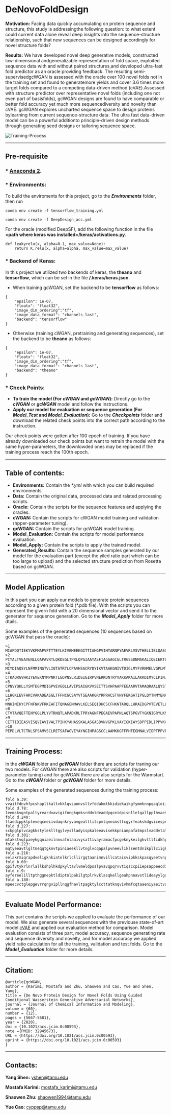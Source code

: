 # DeNovoFoldDesign

**Motivation:** Facing data quickly accumulating on protein sequence and structure, this study is addressingthe following question: to what extent could current data alone reveal deep insights into the sequence-structure relationship, such that new sequences can be designed accordingly for novel structure folds?

**Results:** We have developed novel deep generative models,  constructed low-dimensional andgeneralizable representation of fold space, exploited sequence data with and without paired structures,and developed ultra-fast fold predictor as an oracle providing feedback. The resulting semi-supervisedgcWGAN is assessed with the oracle over 100 novel folds not in the training set and found to generatemore yields and cover 3.6 times more target folds compared to a competing data-driven method (cVAE).Assessed with structure predictor over representative novel folds (including one not even part of basisfolds), gcWGAN designs are found to have comparable or better fold accuracy yet much more sequencediversity and novelty than cVAE. gcWGAN explores uncharted sequence space to design proteins bylearning from current sequence-structure data. The ultra fast data-driven model can be a powerful additionto principle-driven design methods through generating seed designs or tailoring sequence space.

![Training-Process](/gcWGAN/Training-Process.png)

***

## Pre-requisite 
### * [Anaconda 2](https://www.anaconda.com/distribution/).
### * Environments:
To build the enviroments for this project, go to the ***Environments*** folder, then run
```
conda env create -f tensorflow_training.yml
```
```
conda env create -f DeepDesign_acc.yml
```
For the oracle (modified DeepSF), add the following function in the file **\<path where keras was installed>/keras/activations.py**.
```
def leakyrelu(x, alpha=0.1, max_value=None):
    return K.relu(x, alpha=alpha, max_value=max_value)
```
### * Backend of Keras:
In this project we utilized two backends of keras, the **theano** and **tensorflow**, which can be set in the file **/.keras/keras.json**.
* When training gcWGAN, set the backend to be **tensorflow** as follows:
```
{
    "epsilon": 1e-07,
    "floatx": "float32",
    "image_dim_ordering":"tf",
    "image_data_format": "channels_last",
    "backend": "tensorflow"
}
```
* Otherwise (training cWGAN, pretraining and generating sequences), set the backend to be **theano** as follows:
```
{
    "epsilon": 1e-07,
    "floatx": "float32",
    "image_dim_ordering":"tf",
    "image_data_format": "channels_last",
    "backend": "theano"
}
```
### * Check Points:
* **To train the model (For *cWGAN* and *gcWGAN*):** Directly go to the ***cWGAN*** or ***gcWGAN*** model and follow the instructions. 
* **Apply our model for evaluation or sequence generation (For *Model_Test* and *Model_Evaluation*):** Go to the ***Checkpoints*** folder and download the related check points into the correct path according to the instruction. 

Our check points were gotten after 100 epoch of training. If you have already downloaded our check points but want to retrain the model with the same hyper-parameters, the downlowded ones may be replaced if the training process reach the 100th epoch.

***

## Table of contents:
* **Environments:** Contain the *\*.yml* with which you can build required environments.
* **Data:** Contain the original data, processed data and ralated processing scripts.
* **Oracle:** Contain the scripts for the sequence features and applying the oracles.
* **cWGAN:** Contain the scripts for cWGAN model training and validation (hpper-parameter tuning).
* **gcWGAN:** Contain the scripts for gcWGAN model training.
* **Model_Evaluation:** Contain the scripts for model performance evaluation.
* **Model_Apply:** Contain the scripts to apply the trained model.
* **Generated_Results:** Contain the sequence samples generated by our model for the evaluation part (except the yiled ratio part which can be too large to upload) and the selected structure prediction from Rosetta based on gcWGAN.

***

## Model Application

In this part you can apply our models to generate protein sequences according to a given protein fold (\*.pdb file). With the scripts you can represent the givern fold with a 20 dimensional vector and send it to the generator for sequence generation. Go to the ***Model_Apply*** folder for more dtails.

Some examples of the generated sequences (10 sequences based on gcWGAN that pass the oracle):
```
>1
MIAPDQTIEKYVKFMAPVFTTTEYLKIVEMEEKGITTIAHGPVIHTARNPYAEVRLVSVTHELLIELQASGFLNISKTICLFETGIDENKEVLIDKDDYKEEPLLVDLFLEMEGPMDGQEIMTKLVRVPVMGQSLKPYAVKKAGVIKSAKHVG
>2
PCYALTVEAVENLLQAPAVRTLQKDEGLTPRLQPGIAAYASFIAGGAGCGLTRGSSDNMAKALIQEIEKTLRAVELTPATVQILVNNNEVKLPEKEKPNAIAKGILTVNLISKMDEFTKLVLVGENYTAILIDHIAKHKVGPV
>3
MCYDIAQSYLNFMMINGTVLIQTATRTLCPAVHSACRYDYIKVTAAKGNIVTDIGLMYFVRNMELVGPLMTATVAISKSIYTVQKATKETVNEMRTLQVAGTRTMFCRIYHVDMTKMMMQTGISIVGEKKPTRHDAEITYDQLAGHLVPLAHLKKL
>4
CTKAQRGVHKIYEVEKNYMPNRTLGDPNSLRIDSIGIRPVNERKDNTRYVAKKAKAILAKKDIMYCLPINIDVVKVTSTLDNYLDGDPYSKRPRFDDNLIKAVIPTDVALKPSPRYDVQAGRETPPAYTAVVQRFFSVKLNRL
>5
CPNVYQKLLYSMTEGPMDIGPVEVGQLLAVIPSAIGKVVSEITTSVHPAAPFEEAARVTAMAQRAALQYSTQTYLVGKESIALMYGKYRALHQDLARMVLADGQTADVQEVVPIIADIQRMHPAGQVAPRLIESGVVTASVLMTAA
>6
LLHGKLEVFHKCVAKADEASGLTFFHCGCSAYVTSEAAKGRYRPRACSTVHYFEKGATIPGLQYTNMYENAMVCTSKIRIYLEAMNMAPNVPLHRAAKYDNVSAALTANNNKVALIAEYYVTALLEGEVTQHLEEYKKNPPPELYEEIC
>7
MNKINIKYCPFNFNKVFRKEAFITQMAGENMAVLKELSEQIDHCSCFHKNTARQLLHRAEDGPVTEVETLLELRAAMICCFRRRAPRLVLGSSMSTTVITKCIAICTGQPYPGNGPPTTLGQPACSGVEVINNQAAIVIQTVEQRFILMTPGK
>8
CTVTAVQEFTENYGGLPLYVTRNQTLAPADKRLTPRYAGNFPEGAEVPAPNLAQTSPGVTYGKNIGRYLKNGLPDVAICTSPNLNLSGAYPDIVKYNYQQPEVFIRQYHPGNEMDVVKALEQFSSELLPGKTMSIVVNSYNNLADK
>9
CETTIDIEASVISQVIAVIVALTPIHKYAHASSKALASGASDVNVGPKLVAYIGKIAYSDPPIDLIPPVKVVVALLAPELAGVTAADYISYNEGKPATGESAGNAAFADGTTTIAPQRTIYEGEHKARINIITIADGAPLGSHEIP
>10
PEPDLVLTCTNLSFSAMVSCLRETSAFAGVEYAYNGIHPAGSCCLAAMKKGFFPHTEGMNALVIEPTPPVPCAPTKDLVQNKIQKAKLLPPAATTADEYSETLGQEDFLKLLTNPKITEKKKSPTTLILVTVNSELMISPVYFTGPLMKELLYHCNGEN
```
***

## Training Process:

In the ***cWGAN*** folder and ***gcWGAN*** folder there are scripts for traning our two models. For cWGAN there are also scripts for validation (hyper-parameter tuning) and for gcWGAN there are also scripts for the Warmstart. Go to the ***cWGAN*** folder or ***gcWGAN*** folder for more details.

Some examples of the generated sequences during the training process:
```
fold a.39: vvaitfdnvhfpcshapltkaltvkklqvsannvsllvfddakmtkkidiekaikgfymmknnpqaqleiierftpttrgkpvikpiasftltspeilgkegykk!!!!!!!!!!!!!!!!!!!itkmlidavks!!!!!!!!!!!!!!!!!!!!!!!!!
fold d.78: leemskvgntpaltyreardvavigifnngkqmksrddvtdeaddyqceidpisnllelgallpplhvaetkmllyykneakmhlfegag!!!!!!!!!!!!!!!!!!!!!!!!!!!!!!!!!!!!!!!!!!!!!!!!!!!!!!!!!!!!!!!!!!!!!!
fold d.240: tlaedippklpleveqcneiivdaqnkryvavgealllitcpmlqnnsmsttcgyrfeakskdgvicespeeglqndtthyachkraaavqiptekkttvyrlhacttklegcaeadnrvladvgldgivqravcdivttfsaevnp!!!!!!!!!!!!!
fold d.227: sckpglplvcagkkstyleklltgylvyslladyispkaleeavisekkpniampafatmpslvaddvtaliakkglqnaakcpndhmeiyeaeedpaiigqgynkhqgvgcnivvmagaipdeqkvenlrsliei!!!!!!!!!!!!!!!!!!!!!!!!
fold d.301: mtakstvqlpaeykgqniaeilnnvafnlaaivysattivayramacfpcgeknykeilgkvltlfidkhpiqnnr!!!!!!!!!!!!!!!!!!!!!!!!!!!!!!!!!!!!!!!!!!!!!!!!!!!!!!!!!!!!!!!!!!!!!!!!!!!!!!!!!!!!
fold d.223: mqtyeeavtlgltneqqtgknvtpiniaeekllvtnglvcqapalpvneevliklsentdnikpllciigkkseaispcsfraeeafdrsadymankatimcrkgnyaiilhsdgeellaihqtsgviirlghvpgkknrymppgaliplcngp!!!!!!
fold a.216: eelakrmiqrapdveligknkiatelkrlcllirgqtaanimnvillcataisvipkkskpasqyeetvnpadlakeiilqekkeaftriltteylvtsllkmypvhkvpkp!!!!!!!!!!!!!!!!!!!!!!!!!!!!!!!!!!!!!!!!!!!!!!!!
fold b.60: qpifvtykrlnrlallkshplhkdpkyltavlvmeldpsslpvavqpqrvvtiqsccpiiepsappeecdiqapnklkallendkptsqn!!!!!!!!!!!!!!!!!!!!!!!!!!!!!!!!!!!!!!!!!!!!!!!!!!!!!!!!!!!!!!!!!!!!!!
fold c.9: ayfereelilltpthggnepktldiptnlpakilgtplrkvklasqkellgeahpnnavstlideayylgdeqrevvvlteqekkagpidithyvngtegsckkpnisdsptphakafkqilkemqariqhhkelittalerlkn!!!!!!!!!!!!!!!
fold a.180: mpeecvctglepgevrrqngvipllnqgfhavltpagktylccttatknqvivhmfcqtaaeniyaeitvsylrtaatstylefmkhccqnvssihygiymslmdllkeyvveklv!e!!!!!!!!!!!!!!!!!!!iaeqipearkyaaalvg!!!!!!
```
***

## Evaluate Model Performance:

This part contains the scripts we applied to evaluate the performance of our model. We also generate several sequences with the previouse state-of-art model [cVAE](https://github.com/psipred/protein-vae) and applied our evaluation method for comparison. Model evalustion consists of three part, model accuracy, sequence generating rate and sequence diversity and novelty, and for model accuracy we applied yield ratio calculation for all the training, validation and test folds. Go to the ***Model_Evaluation*** folder for more details.

***

## Citation:
```
@article{gcWGAN,
author = {Karimi, Mostafa and Zhu, Shaowen and Cao, Yue and Shen, Yang},
title = {De Novo Protein Design for Novel Folds Using Guided Conditional Wasserstein Generative Adversarial Networks},
journal = {Journal of Chemical Information and Modeling},
volume = {60},
number = {12},
pages = {5667-5681},
year = {2020},
doi = {10.1021/acs.jcim.0c00593},
note ={PMID: 32945673},
URL = {https://doi.org/10.1021/acs.jcim.0c00593},
eprint = {https://doi.org/10.1021/acs.jcim.0c00593}
}
```

***

## Contacts:
**Yang Shen:** yshen@tamu.edu 

**Mostafa Karimi:** mostafa_karimi@tamu.edu

**Shaowen Zhu:** shaowen1994@tamu.edu

**Yue Cao:** cyppsp@tamu.edu
